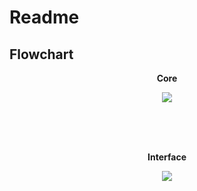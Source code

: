 # Readme

## Flowchart

<div align="center" >
<p><b>Core</b></p>
<img src='http://g.gravizo.com/g?
 digraph G {
  elaspic_standalone_core -> core_load_data;
  elaspic_training_core -> core_load_data;
  core_load_data -> core_data_statistics;
  core_load_data -> core_vs_interface_data_statistics;
  core_load_data -> core_machine_learning;
 }
'/>

<br><br><br>

<p><b>Interface</b></p>
<img src='http://g.gravizo.com/g?
 digraph G {
  elaspic_standalone_interface -> interface_load_data;
  elaspic_training_interface -> interface_load_data;
  interface_load_data -> interface_data_statistics;
  interface_load_data -> core_vs_interface_data_statistics;
  interface_load_data -> interface_machine_learning;
 }
'/>
</div>
